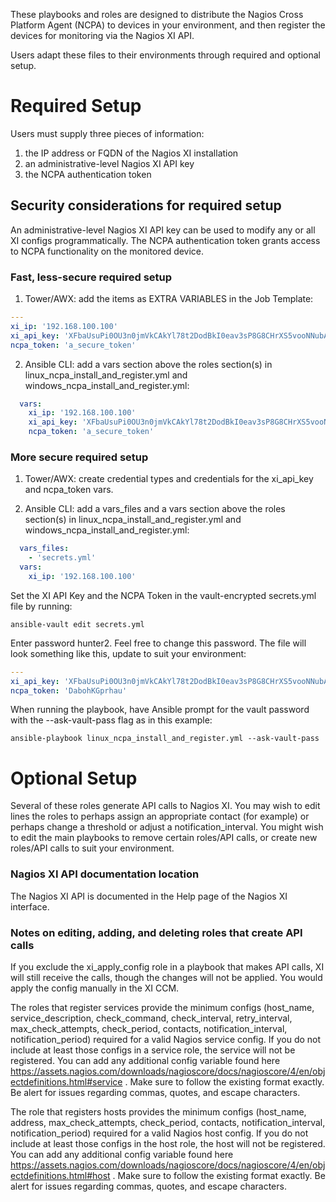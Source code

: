 These playbooks and roles are designed to distribute the Nagios Cross Platform Agent (NCPA) to devices in your environment, and then register the devices for monitoring via the Nagios XI API.

Users adapt these files to their environments through required and optional setup.


# Required Setup

Users must supply three pieces of information: 
1) the IP address or FQDN of the Nagios XI installation
2) an administrative-level Nagios XI API key
3) the NCPA authentication token


## Security considerations for required setup

An administrative-level Nagios XI API key can be used to modify any or all XI configs programmatically. The NCPA authentication token grants access to NCPA functionality on the monitored device.


### Fast, less-secure required setup

1) Tower/AWX: add the items as EXTRA VARIABLES in the Job Template:
```yml
---
xi_ip: '192.168.100.100'
xi_api_key: 'XFbaUsuPi0OU3n0jmVkCAkYl78t2DodBkI0eav3sP8G8CHrXS5vooNNubAPOX3lh'
ncpa_token: 'a_secure_token'
```

2) Ansible CLI: add a vars section above the roles section(s) in linux_ncpa_install_and_register.yml and windows_ncpa_install_and_register.yml:
```yml
  vars:
    xi_ip: '192.168.100.100'
    xi_api_key: 'XFbaUsuPi0OU3n0jmVkCAkYl78t2DodBkI0eav3sP8G8CHrXS5vooNNubAPOX3lh'
    ncpa_token: 'a_secure_token'
```

### More secure required setup
1) Tower/AWX: create credential types and credentials for the xi_api_key and ncpa_token vars.

2) Ansible CLI: add a vars_files and a vars section above the roles section(s) in linux_ncpa_install_and_register.yml and windows_ncpa_install_and_register.yml:
```yml
  vars_files:
    - 'secrets.yml'
  vars:
    xi_ip: '192.168.100.100'
```

Set the XI API Key and the NCPA Token in the vault-encrypted secrets.yml file by running:
```
ansible-vault edit secrets.yml
```
Enter password hunter2. Feel free to change this password. The file will look something like this, update to suit your environment:
```yml
---
xi_api_key: 'XFbaUsuPi0OU3n0jmVkCAkYl78t2DodBkI0eav3sP8G8CHrXS5vooNNubAPOX3lh'
ncpa_token: 'DabohKGprhau'
```
When running the playbook, have Ansible prompt for the vault password with the --ask-vault-pass flag as in this example:
```
ansible-playbook linux_ncpa_install_and_register.yml --ask-vault-pass
```


# Optional Setup
Several of these roles generate API calls to Nagios XI. You may wish to edit lines the roles to perhaps assign an appropriate contact (for example) or perhaps change a threshold or adjust a notification_interval. You might wish to edit the main playbooks to remove certain roles/API calls, or create new roles/API calls to suit your environment.


### Nagios XI API documentation location
The Nagios XI API is documented in the Help page of the Nagios XI interface.


### Notes on editing, adding, and deleting roles that create API calls
If you exclude the xi_apply_config role in a playbook that makes API calls, XI will still receive the calls, though the changes will not be applied. You would apply the config manually in the XI CCM.

The roles that register services provide the minimum configs (host_name, service_description, check_command, check_interval, retry_interval, max_check_attempts, check_period, contacts, notification_interval, notification_period) required for a valid Nagios service config. If you do not include at least those configs in a service role, the service will not be registered. You can add any additional config variable found here https://assets.nagios.com/downloads/nagioscore/docs/nagioscore/4/en/objectdefinitions.html#service . Make sure to follow the existing format exactly. Be alert for issues regarding commas, quotes, and escape characters.

The role that registers hosts provides the minimum configs (host_name, address, max_check_attempts, check_period, contacts, notification_interval, notification_period) required for a valid Nagios host config. If you do not include at least those configs in the host role, the host will not be registered. You can add any additional config variable found here https://assets.nagios.com/downloads/nagioscore/docs/nagioscore/4/en/objectdefinitions.html#host . Make sure to follow the existing format exactly. Be alert for issues regarding commas, quotes, and escape characters.